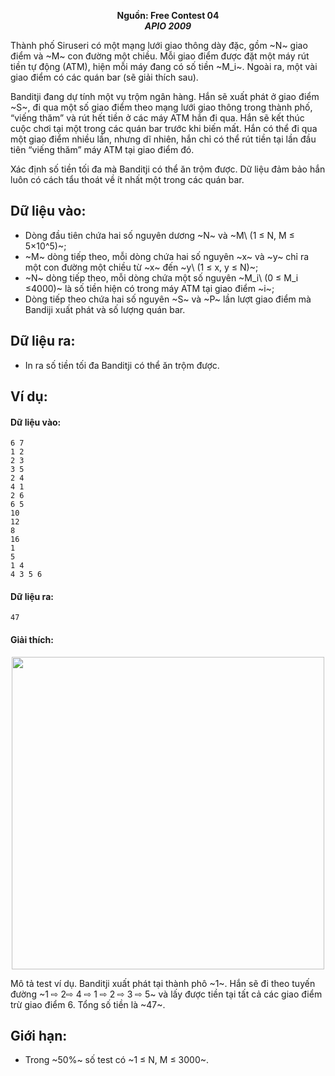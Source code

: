 **<center>Nguồn:  Free Contest 04</center>**
***<center>APIO 2009</center>***

Thành phố Siruseri có một mạng lưới giao thông dày đặc, gồm ~N~ giao điểm và ~M~ con đường một chiều. Mỗi giao điểm được đặt một máy rút tiền tự động (ATM), hiện mỗi máy đang có số tiền ~M_i~. Ngoài ra, một vài giao điểm có các quán bar (sẽ giải thích sau).

Banditji đang dự tính một vụ trộm ngân hàng. Hắn sẽ xuất phát ở giao điểm ~S~, đi qua một số giao điểm theo mạng lưới giao thông trong thành phố, “viếng thăm” và rút hết tiền ở các máy ATM hắn đi qua. Hắn sẽ kết thúc cuộc chơi tại một trong các quán bar trước khi biến mất. Hắn có thể đi qua một giao điểm nhiều lần, nhưng dĩ nhiên, hắn chỉ có thể rút tiền tại lần đầu tiên “viếng thăm” máy ATM tại giao điểm đó.

Xác định số tiền tối đa mà Banditji có thể ăn trộm được. Dữ liệu đảm bảo hắn luôn có cách tẩu thoát về ít nhất một trong các quán bar.

## Dữ liệu vào:
- Dòng đầu tiên chứa hai số nguyên dương ~N~ và ~M\ (1 ≤ N, M ≤ 5×10^5)~;
- ~M~ dòng tiếp theo, mỗi dòng chứa hai số nguyên ~x~ và ~y~ chỉ ra một con đường một chiều từ ~x~ đến ~y\ (1 ≤ x, y ≤ N)~;
- ~N~ dòng tiếp theo, mỗi dòng chứa một số nguyên ~M_i\ (0 ≤ M_i ≤4000)~ là số tiền hiện có trong máy ATM tại giao điểm ~i~;
- Dòng tiếp theo chứa hai số nguyên ~S~ và ~P~ lần lượt giao điểm mà Bandiji xuất phát và số lượng quán bar.

## Dữ liệu ra:
- In ra số tiền tối đa Banditji có thể ăn trộm được.

## Ví dụ:
#### Dữ liệu vào:
```
6 7
1 2
2 3
3 5
2 4
4 1
2 6
6 5
10
12
8
16
1
5
1 4
4 3 5 6
```

#### Dữ liệu ra:
```
47
```

#### Giải thích:
<center><img src="/images/problems/2018/atm.png" width=500px></center>

Mô tả test ví dụ. Banditji xuất phát tại thành phô ~1~. Hắn sẽ đi theo tuyến đường ~1 ⇨ 2⇨ 4 ⇨ 1 ⇨ 2 ⇨ 3 ⇨ 5~ và lấy được tiền tại tất cả các giao điểm trừ giao điểm 6. Tổng số tiền là ~47~.

## Giới hạn:
- Trong ~50\%~ số test có ~1 ≤ N, M ≤ 3000~.